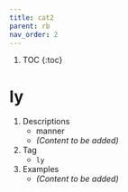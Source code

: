 ```yaml
---
title: cat2
parent: rb
nav_order: 2
---
```

1. TOC
{:toc}

# ly

1. Descriptions
    - manner
    - *(Content to be added)*
2. Tag
    - `ly`
3. Examples
    - *(Content to be added)*
